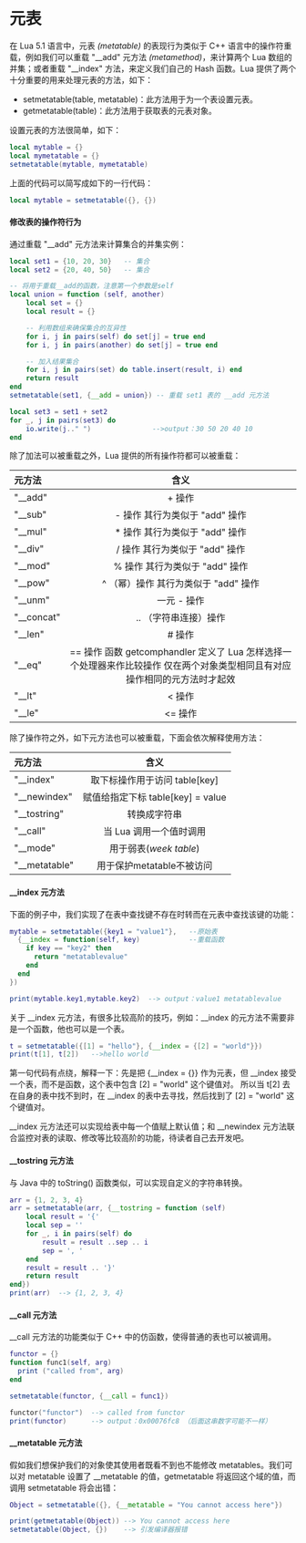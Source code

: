 # 元表

在 Lua 5.1 语言中，元表 *(metatable)* 的表现行为类似于 C++ 语言中的操作符重载，例如我们可以重载 "\_\_add" 元方法 *(metamethod)*，来计算两个 Lua 数组的并集；或者重载 "\_\_index" 方法，来定义我们自己的 Hash 函数。Lua 提供了两个十分重要的用来处理元表的方法，如下：

- setmetatable(table, metatable)：此方法用于为一个表设置元表。
- getmetatable(table)：此方法用于获取表的元表对象。

设置元表的方法很简单，如下：

```lua
local mytable = {}
local mymetatable = {}
setmetatable(mytable, mymetatable)
```

上面的代码可以简写成如下的一行代码：

```lua
local mytable = setmetatable({}, {})
```


#### 修改表的操作符行为

通过重载 "\_\_add" 元方法来计算集合的并集实例：

```lua
local set1 = {10, 20, 30}   -- 集合
local set2 = {20, 40, 50}   -- 集合

-- 将用于重载__add的函数，注意第一个参数是self
local union = function (self, another)
	local set = {}
	local result = {}

	-- 利用数组来确保集合的互异性
	for i, j in pairs(self) do set[j] = true end
	for i, j in pairs(another) do set[j] = true end

	-- 加入结果集合
	for i, j in pairs(set) do table.insert(result, i) end
	return result
end
setmetatable(set1, {__add = union}) -- 重载 set1 表的 __add 元方法

local set3 = set1 + set2
for _, j in pairs(set3) do
	io.write(j.." ")               -->output：30 50 20 40 10
end
```

除了加法可以被重载之外，Lua 提供的所有操作符都可以被重载：

| 元方法 | 含义 |
|:--|:--:|
|"__add"| + 操作|
|"__sub"| - 操作 其行为类似于 "add" 操作|
|"__mul"| * 操作 其行为类似于 "add" 操作|
|"__div"| / 操作 其行为类似于 "add" 操作|
|"__mod"| % 操作 其行为类似于 "add" 操作|
|"__pow"| ^ （幂）操作 其行为类似于 "add" 操作|
|"__unm"| 一元 - 操作|
|"__concat"| .. （字符串连接）操作|
|"__len"| # 操作|
|"__eq"| == 操作 函数 getcomphandler 定义了 Lua 怎样选择一个处理器来作比较操作 仅在两个对象类型相同且有对应操作相同的元方法时才起效|
|"__lt"| < 操作|
|"__le"| <= 操作|

除了操作符之外，如下元方法也可以被重载，下面会依次解释使用方法：

| 元方法 | 含义 |
|:--|:--:|
|"__index"| 取下标操作用于访问 table[key] |
|"__newindex"| 赋值给指定下标 table[key] = value |
|"__tostring"| 转换成字符串 |
|"__call"| 当 Lua 调用一个值时调用|
|"__mode"| 用于弱表(*week table*) |
|"__metatable"| 用于保护metatable不被访问 |

#### \_\_index 元方法

下面的例子中，我们实现了在表中查找键不存在时转而在元表中查找该键的功能：

```lua
mytable = setmetatable({key1 = "value1"},   --原始表
  {__index = function(self, key)            --重载函数
    if key == "key2" then
      return "metatablevalue"
    end
  end
})

print(mytable.key1,mytable.key2)  --> output：value1 metatablevalue
```

关于 \_\_index 元方法，有很多比较高阶的技巧，例如：\_\_index 的元方法不需要非是一个函数，他也可以是一个表。

```lua
t = setmetatable({[1] = "hello"}, {__index = {[2] = "world"}})
print(t[1], t[2])   -->hello world
```

第一句代码有点绕，解释一下：先是把 {\_\_index = {}} 作为元表，但 \_\_index 接受一个表，而不是函数，这个表中包含 [2] = "world" 这个键值对。
所以当 t[2] 去在自身的表中找不到时，在 \_\_index 的表中去寻找，然后找到了 [2] = "world" 这个键值对。

\_\_index 元方法还可以实现给表中每一个值赋上默认值；和 \_\_newindex 元方法联合监控对表的读取、修改等比较高阶的功能，待读者自己去开发吧。

#### \_\_tostring 元方法

与 Java 中的 toString() 函数类似，可以实现自定义的字符串转换。

```lua
arr = {1, 2, 3, 4}
arr = setmetatable(arr, {__tostring = function (self)
	local result = '{'
	local sep = ''
	for _, i in pairs(self) do
		result = result ..sep .. i
		sep = ', '
	end
	result = result .. '}'
	return result
end})
print(arr)  --> {1, 2, 3, 4}
```

#### \_\_call 元方法

\_\_call 元方法的功能类似于 C++ 中的仿函数，使得普通的表也可以被调用。

```lua
functor = {}
function func1(self, arg)
  print ("called from", arg)
end

setmetatable(functor, {__call = func1})

functor("functor")  --> called from functor
print(functor)      --> output：0x00076fc8 （后面这串数字可能不一样）
```

#### \_\_metatable 元方法

假如我们想保护我们的对象使其使用者既看不到也不能修改 metatables。我们可以对 metatable 设置了 \_\_metatable 的值，getmetatable 将返回这个域的值，而调用 setmetatable 将会出错：

```lua
Object = setmetatable({}, {__metatable = "You cannot access here"})

print(getmetatable(Object)) --> You cannot access here
setmetatable(Object, {})    --> 引发编译器报错
```
